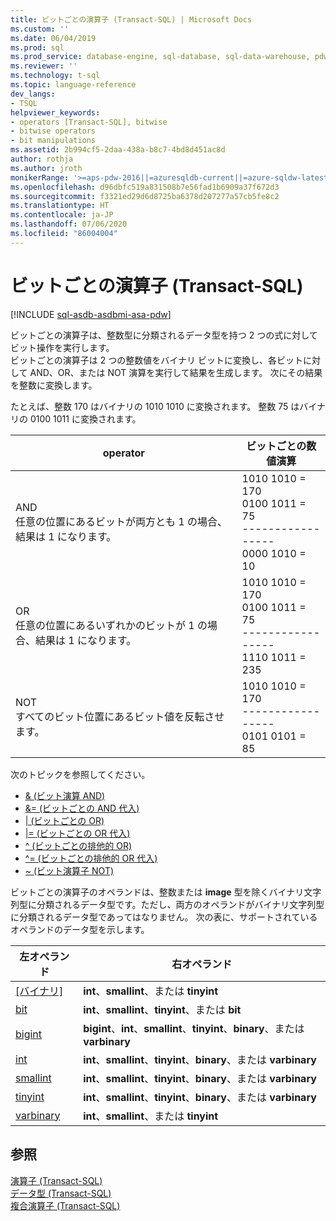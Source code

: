 ```yaml
---
title: ビットごとの演算子 (Transact-SQL) | Microsoft Docs
ms.custom: ''
ms.date: 06/04/2019
ms.prod: sql
ms.prod_service: database-engine, sql-database, sql-data-warehouse, pdw
ms.reviewer: ''
ms.technology: t-sql
ms.topic: language-reference
dev_langs:
- TSQL
helpviewer_keywords:
- operators [Transact-SQL], bitwise
- bitwise operators
- bit manipulations
ms.assetid: 2b994cf5-2daa-438a-b8c7-4bd8d451ac8d
author: rothja
ms.author: jroth
monikerRange: '>=aps-pdw-2016||=azuresqldb-current||=azure-sqldw-latest||>=sql-server-2016||=sqlallproducts-allversions||>=sql-server-linux-2017||=azuresqldb-mi-current'
ms.openlocfilehash: d96dbfc519a831508b7e56fad1b6909a37f672d3
ms.sourcegitcommit: f3321ed29d6d8725ba6378d207277a57cb5fe8c2
ms.translationtype: HT
ms.contentlocale: ja-JP
ms.lasthandoff: 07/06/2020
ms.locfileid: "86004004"
---
```

# <a name="bitwise-operators-transact-sql"></a>ビットごとの演算子 (Transact-SQL)
[!INCLUDE [sql-asdb-asdbmi-asa-pdw](../../includes/applies-to-version/sql-asdb-asdbmi-asa-pdw.md)]

  ビットごとの演算子は、整数型に分類されるデータ型を持つ 2 つの式に対してビット操作を実行します。  
  ビットごとの演算子は 2 つの整数値をバイナリ ビットに変換し、各ビットに対して AND、OR、または NOT 演算を実行して結果を生成します。 次にその結果を整数に変換します。  
  
  たとえば、整数 170 はバイナリの 1010 1010 に変換されます。
整数 75 はバイナリの 0100 1011 に変換されます。

|operator|ビットごとの数値演算|
|---- |---- |
|AND <br> 任意の位置にあるビットが両方とも 1 の場合、結果は 1 になります。 |1010 1010 = 170 <br>0100 1011 =  75 <br>-----------------  <br> 0000 1010 =  10 |
|OR <br> 任意の位置にあるいずれかのビットが 1 の場合、結果は 1 になります。 |1010 1010 = 170 <br>0100 1011 =  75 <br>-----------------  <br> 1110 1011 = 235|
|NOT  <br> すべてのビット位置にあるビット値を反転させます。 |1010 1010 = 170 <br>----------------- <br>  0101 0101 =   85 |
  
次のトピックを参照してください。   
* [& &#40;ビット演算 AND&#41;](../../t-sql/language-elements/bitwise-and-transact-sql.md)  
* [&= &#40;ビットごとの AND 代入&#41;](../../t-sql/language-elements/bitwise-and-equals-transact-sql.md)   
* [&#124; &#40;ビットごとの OR&#41;](../../t-sql/language-elements/bitwise-or-transact-sql.md)  
* [&#124;= &#40;ビットごとの OR 代入&#41;](../../t-sql/language-elements/bitwise-or-equals-transact-sql.md)   
* [^ &#40;ビットごとの排他的 OR&#41;](../../t-sql/language-elements/bitwise-exclusive-or-transact-sql.md)  
* [^= &#40;ビットごとの排他的 OR 代入&#41;](../../t-sql/language-elements/bitwise-exclusive-or-equals-transact-sql.md)  
* [~ &#40;ビット演算子 NOT&#41;](../../t-sql/language-elements/bitwise-not-transact-sql.md)  
  
 ビットごとの演算子のオペランドは、整数または **image** 型を除くバイナリ文字列型に分類されるデータ型です。ただし、両方のオペランドがバイナリ文字列型に分類されるデータ型であってはなりません。 次の表に、サポートされているオペランドのデータ型を示します。  
  
|左オペランド|右オペランド|  
|------------------|-------------------|  
|[[バイナリ]](../../t-sql/data-types/binary-and-varbinary-transact-sql.md)|**int**、**smallint**、または **tinyint**|  
|[bit](../../t-sql/data-types/bit-transact-sql.md)|**int**、**smallint**、**tinyint**、または **bit**|  
|[bigint](../../t-sql/data-types/int-bigint-smallint-and-tinyint-transact-sql.md)|**bigint**、**int**、**smallint**、**tinyint**、**binary**、または **varbinary**|  
|[int](../../t-sql/data-types/int-bigint-smallint-and-tinyint-transact-sql.md)|**int**、**smallint**、**tinyint**、**binary**、または **varbinary**|  
|[smallint](../../t-sql/data-types/int-bigint-smallint-and-tinyint-transact-sql.md)|**int**、**smallint**、**tinyint**、**binary**、または **varbinary**|  
|[tinyint](../../t-sql/data-types/int-bigint-smallint-and-tinyint-transact-sql.md)|**int**、**smallint**、**tinyint**、**binary**、または **varbinary**|  
|[varbinary](../../t-sql/data-types/binary-and-varbinary-transact-sql.md)|**int**、**smallint**、または **tinyint**|  
  
## <a name="see-also"></a>参照  
 [演算子 &#40;Transact-SQL&#41;](../../t-sql/language-elements/operators-transact-sql.md)   
 [データ型 &#40;Transact-SQL&#41;](../../t-sql/data-types/data-types-transact-sql.md)   
 [複合演算子 &#40;Transact-SQL&#41;](../../t-sql/language-elements/compound-operators-transact-sql.md)
